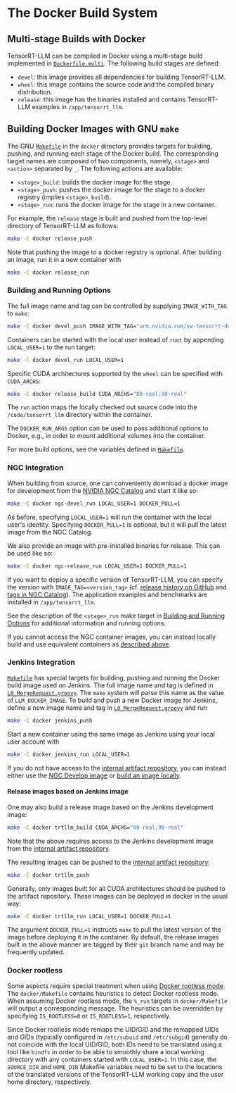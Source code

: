 # The Docker Build System

## Multi-stage Builds with Docker

TensorRT-LLM can be compiled in Docker using a multi-stage build implemented in [`Dockerfile.multi`](Dockerfile.multi).
The following build stages are defined:

* `devel`: this image provides all dependencies for building TensorRT-LLM.
* `wheel`: this image contains the source code and the compiled binary distribution.
* `release`: this image has the binaries installed and contains TensorRT-LLM examples in `/app/tensorrt_llm`.

## Building Docker Images with GNU `make`

The GNU [`Makefile`](Makefile) in the `docker` directory provides targets for building, pushing, and running each stage
of the Docker build. The corresponding target names are composed of two components, namely, `<stage>` and `<action>`
separated by `_`. The following actions are available:

* `<stage>_build`: builds the docker image for the stage.
* `<stage>_push`: pushes the docker image for the stage to a docker registry (implies `<stage>_build`).
* `<stage>_run`: runs the docker image for the stage in a new container.

For example, the `release` stage is built and pushed from the top-level directory of TensorRT-LLM as follows:

```bash
make -C docker release_push
```

Note that pushing the image to a docker registry is optional. After building an image, run it in a new container with
```bash
make -C docker release_run
```

### Building and Running Options

The full image name and tag can be controlled by supplying `IMAGE_WITH_TAG` to `make`:

```bash
make -C docker devel_push IMAGE_WITH_TAG="urm.nvidia.com/sw-tensorrt-docker/tensorrt-llm:dev"
```

Containers can be started with the local user instead of `root` by appending `LOCAL_USER=1` to the run target:

```bash
make -C docker devel_run LOCAL_USER=1
```

Specific CUDA architectures supported by the `wheel` can be specified with `CUDA_ARCHS`:

```bash
make -C docker release_build CUDA_ARCHS="80-real;90-real"
```

The `run` action maps the locally checked out source code into the `/code/tensorrt_llm` directory within the container.

The `DOCKER_RUN_ARGS` option can be used to pass additional options to Docker,
e.g., in order to mount additional volumes into the container.

For more build options, see the variables defined in [`Makefile`](Makefile).

### NGC Integration

When building from source, one can conveniently download a docker image for development from
the [NVIDIA NGC Catalog](https://catalog.ngc.nvidia.com/) and start it like so:

```bash
make -C docker ngc-devel_run LOCAL_USER=1 DOCKER_PULL=1
```

As before, specifying `LOCAL_USER=1` will run the container with the local user's identity. Specifying `DOCKER_PULL=1`
is optional, but it will pull the latest image from the NGC Catalog.

We also provide an image with pre-installed binaries for release. This can be used like so:

```bash
make -C docker ngc-release_run LOCAL_USER=1 DOCKER_PULL=1
```

If you want to deploy a specific version of TensorRT-LLM, you can specify the version with
`IMAGE_TAG=<version_tag>` (cf. [release history on GitHub](https://github.com/NVIDIA/TensorRT-LLM/releases) and [tags in NGC Catalog](https://catalog.ngc.nvidia.com/orgs/nvidia/teams/tensorrt-llm/containers/release/tags)). The application examples and benchmarks are installed
in `/app/tensorrt_llm`.

See the description of the `<stage>_run` make target in
[Building and Running Options](#building-and-running-options) for additional information and
running options.

If you cannot access the NGC container images, you can instead locally build and use
equivalent containers as [described above](#building-docker-images-with-gnu-make).

### Jenkins Integration

[`Makefile`](Makefile) has special targets for building, pushing and running the Docker build image used on Jenkins.
The full image name and tag is defined in [`L0_MergeRequest.groovy`](../jenkins/L0_MergeRequest.groovy). The `make`
system will parse this name as the value of `LLM_DOCKER_IMAGE`. To build and push a new Docker image for Jenkins,
define a new image name and tag in [`L0_MergeRequest.groovy`](../jenkins/L0_MergeRequest.groovy) and run

```bash
make -C docker jenkins_push
```

Start a new container using the same image as Jenkins using your local user account with

```bash
make -C docker jenkins_run LOCAL_USER=1
```

If you do not have access to the [internal artifact repository](https://urm.nvidia.com/artifactory/sw-tensorrt-docker/tensorrt-llm/), you can instead either use the [NGC Develop
image](#ngc-integration) or [build an image locally](#building-docker-images-with-gnu-make).

#### Release images based on Jenkins image

One may also build a release image based on the Jenkins development image:

```bash
make -C docker trtllm_build CUDA_ARCHS="80-real;90-real"
```

Note that the above requires access to the Jenkins development image from the
[internal artifact repository](https://urm.nvidia.com/artifactory/sw-tensorrt-docker/tensorrt-llm/).

The resulting images can be pushed to
the [internal artifact repository](https://urm.nvidia.com/artifactory/sw-tensorrt-docker/tensorrt-llm-staging/release/):

```bash
make -C docker trtllm_push
```

Generally, only images built for all CUDA architectures should be pushed to the artifact repository. These images can
be deployed in docker in the usual way:

```bash
make -C docker trtllm_run LOCAL_USER=1 DOCKER_PULL=1
```

The argument `DOCKER_PULL=1` instructs `make` to pull the latest version of the image before deploying it in the container.
By default, the release images built in the above manner are tagged by their `git` branch name and may be frequently updated.

### Docker rootless

Some aspects require special treatment when using [Docker rootless mode](https://docs.docker.com/engine/security/rootless/). The `docker/Makefile` contains heuristics to detect Docker rootless mode. When assuming
Docker rootless mode, the `%_run` targets in `docker/Makefile` will output
a corresponding message. The heuristics can be overridden by specifying
`IS_ROOTLESS=0` or `IS_ROOTLESS=1`, respectively.

Since Docker rootless mode remaps the UID/GID and the remapped UIDs and GIDs
 (typically configured in `/etc/subuid` and `/etc/subgid`) generally do not coincide
with the local UID/GID, both IDs need to be translated using a tool like `bindfs` in order to be able to smoothly share a local working directory with any containers
started with `LOCAL_USER=1`. In this case, the `SOURCE_DIR` and `HOME_DIR` Makefile variables need to be set to the locations of the translated versions of the TensorRT-LLM working copy and the user home directory, respectively.
